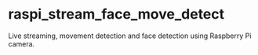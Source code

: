 # raspi_stream_face_move_detect
Live streaming, movement detection and face detection using Raspberry Pi camera.
